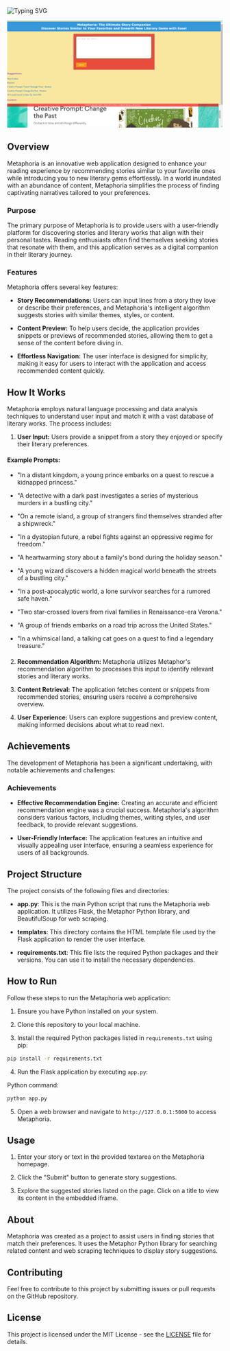 <a>
    <img src="https://readme-typing-svg.demolab.com?font=Georgia&size=50&duration=2000&pause=500&multiline=true&width=1500&height=80&lines=Metaphoria:+The+Ultimate+Story+Companion+LLM" alt="Typing SVG" />
</a>

![Alt Text](https://raw.githubusercontent.com/VIEKASH2001/Metaphor-API-mini-project/main/example.png?token=GHSAT0AAAAAACHGQ3XDHN2OIKEHASRR5EK4ZIZ2RRA)

## Overview

Metaphoria is an innovative web application designed to enhance your reading experience by recommending stories similar to your favorite ones while introducing you to new literary gems effortlessly. In a world inundated with an abundance of content, Metaphoria simplifies the process of finding captivating narratives tailored to your preferences.

### Purpose

The primary purpose of Metaphoria is to provide users with a user-friendly platform for discovering stories and literary works that align with their personal tastes. Reading enthusiasts often find themselves seeking stories that resonate with them, and this application serves as a digital companion in their literary journey.

### Features

Metaphoria offers several key features:

- **Story Recommendations:** Users can input lines from a story they love or describe their preferences, and Metaphoria's intelligent algorithm suggests stories with similar themes, styles, or content.

- **Content Preview:** To help users decide, the application provides snippets or previews of recommended stories, allowing them to get a sense of the content before diving in.

- **Effortless Navigation:** The user interface is designed for simplicity, making it easy for users to interact with the application and access recommended content quickly.

## How It Works

Metaphoria employs natural language processing and data analysis techniques to understand user input and match it with a vast database of literary works. The process includes:

1. **User Input:** Users provide a snippet from a story they enjoyed or specify their literary preferences.

#### Example Prompts:

- "In a distant kingdom, a young prince embarks on a quest to rescue a kidnapped princess."

- "A detective with a dark past investigates a series of mysterious murders in a bustling city."

- "On a remote island, a group of strangers find themselves stranded after a shipwreck."

- "In a dystopian future, a rebel fights against an oppressive regime for freedom."

- "A heartwarming story about a family's bond during the holiday season."

- "A young wizard discovers a hidden magical world beneath the streets of a bustling city."

- "In a post-apocalyptic world, a lone survivor searches for a rumored safe haven."

- "Two star-crossed lovers from rival families in Renaissance-era Verona."

- "A group of friends embarks on a road trip across the United States."

- "In a whimsical land, a talking cat goes on a quest to find a legendary treasure."
#### 

2. **Recommendation Algorithm:** Metaphoria utilizes Metaphor's recommendation algorithm to processes this input to identify relevant stories and literary works.

3. **Content Retrieval:** The application fetches content or snippets from recommended stories, ensuring users receive a comprehensive overview.

4. **User Experience:** Users can explore suggestions and preview content, making informed decisions about what to read next.

## Achievements

The development of Metaphoria has been a significant undertaking, with notable achievements and challenges:

### Achievements

- **Effective Recommendation Engine:** Creating an accurate and efficient recommendation engine was a crucial success. Metaphoria's algorithm considers various factors, including themes, writing styles, and user feedback, to provide relevant suggestions.

- **User-Friendly Interface:** The application features an intuitive and visually appealing user interface, ensuring a seamless experience for users of all backgrounds.


## Project Structure

The project consists of the following files and directories:

- **app.py**: This is the main Python script that runs the Metaphoria web application. It utilizes Flask, the Metaphor Python library, and BeautifulSoup for web scraping.

- **templates**: This directory contains the HTML template file used by the Flask application to render the user interface.

- **requirements.txt**: This file lists the required Python packages and their versions. You can use it to install the necessary dependencies.

## How to Run

Follow these steps to run the Metaphoria web application:

1. Ensure you have Python installed on your system.

2. Clone this repository to your local machine.

3. Install the required Python packages listed in `requirements.txt` using pip:

```bash
pip install -r requirements.txt
```
4. Run the Flask application by executing `app.py`:

Python command:
```bash
python app.py
```
5. Open a web browser and navigate to `http://127.0.0.1:5000` to access Metaphoria.

## Usage

1. Enter your story or text in the provided textarea on the Metaphoria homepage.

2. Click the "Submit" button to generate story suggestions.

3. Explore the suggested stories listed on the page. Click on a title to view its content in the embedded iframe.

## About

Metaphoria was created as a project to assist users in finding stories that match their preferences. It uses the Metaphor Python library for searching related content and web scraping techniques to display story suggestions.

## Contributing

Feel free to contribute to this project by submitting issues or pull requests on the GitHub repository.

## License

This project is licensed under the MIT License - see the [LICENSE](https://www.mit.edu/~amini/LICENSE.md) file for details.

